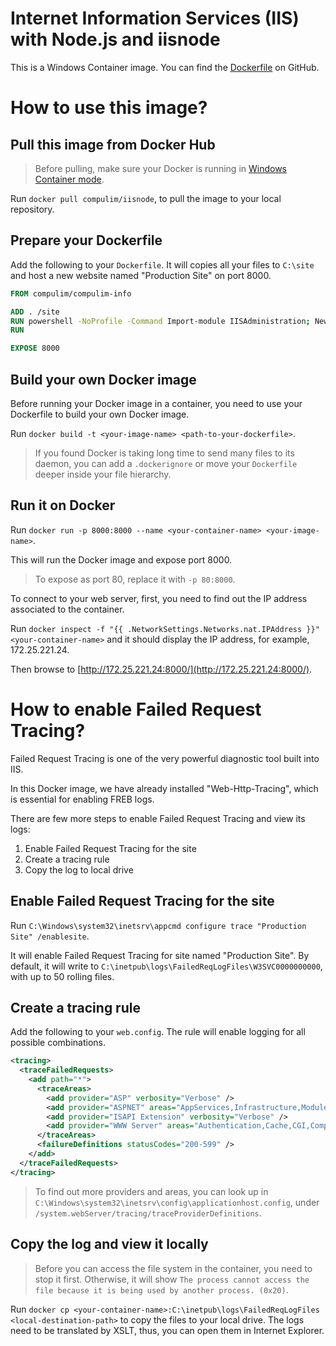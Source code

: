 # Internet Information Services (IIS) with Node.js and iisnode

This is a Windows Container image. You can find the [Dockerfile](https://github.com/compulim/docker-iisnode/blob/master/Dockerfile) on GitHub.

# How to use this image?

## Pull this image from Docker Hub

> Before pulling, make sure your Docker is running in [Windows Container mode](https://docs.docker.com/docker-for-windows/#switch-between-windows-and-linux-containers).

Run `docker pull compulim/iisnode`, to pull the image to your local repository.

## Prepare your Dockerfile

Add the following to your `Dockerfile`. It will copies all your files to `C:\site` and host a new website named "Production Site" on port 8000.

```dockerfile
FROM compulim/compulim-info

ADD . /site
RUN powershell -NoProfile -Command Import-module IISAdministration; New-IISSite -Name 'Production Site' -PhysicalPath C:\site -BindingInformation '*:8000:'
RUN

EXPOSE 8000
```

## Build your own Docker image

Before running your Docker image in a container, you need to use your Dockerfile to build your own Docker image.

Run `docker build -t <your-image-name> <path-to-your-dockerfile>`.

> If you found Docker is taking long time to send many files to its daemon, you can add a `.dockerignore` or move your `Dockerfile` deeper inside your file hierarchy.

## Run it on Docker

Run `docker run -p 8000:8000 --name <your-container-name> <your-image-name>`.

This will run the Docker image and expose port 8000.

> To expose as port 80, replace it with `-p 80:8000`.

To connect to your web server, first, you need to find out the IP address associated to the container.

Run `docker inspect -f "{{ .NetworkSettings.Networks.nat.IPAddress }}" <your-container-name>` and it should display the IP address, for example, 172.25.221.24.

Then browse to [http://172.25.221.24:8000/](http://172.25.221.24:8000/).

# How to enable Failed Request Tracing?

Failed Request Tracing is one of the very powerful diagnostic tool built into IIS.

In this Docker image, we have already installed "Web-Http-Tracing", which is essential for enabling FREB logs.

There are few more steps to enable Failed Request Tracing and view its logs:

1. Enable Failed Request Tracing for the site
2. Create a tracing rule
3. Copy the log to local drive

## Enable Failed Request Tracing for the site

Run `C:\Windows\system32\inetsrv\appcmd configure trace "Production Site" /enablesite`.

It will enable Failed Request Tracing for site named "Production Site". By default, it will write to `C:\inetpub\logs\FailedReqLogFiles\W3SVC0000000000`, with up to 50 rolling files.

## Create a tracing rule

Add the following to your `web.config`. The rule will enable logging for all possible combinations.

```xml
<tracing>
  <traceFailedRequests>
    <add path="*">
      <traceAreas>
        <add provider="ASP" verbosity="Verbose" />
        <add provider="ASPNET" areas="AppServices,Infrastructure,Module,Page" verbosity="Verbose" />
        <add provider="ISAPI Extension" verbosity="Verbose" />
        <add provider="WWW Server" areas="Authentication,Cache,CGI,Compression,FastCGI,Filter,iisnode,Module,RequestNotifications,Rewrite,Security,StaticFile,WebSocket" verbosity="Verbose" />
      </traceAreas>
      <failureDefinitions statusCodes="200-599" />
    </add>
  </traceFailedRequests>
</tracing>
```

> To find out more providers and areas, you can look up in `C:\Windows\system32\inetsrv\config\applicationhost.config`, under `/system.webServer/tracing/traceProviderDefinitions`.

## Copy the log and view it locally

> Before you can access the file system in the container, you need to stop it first. Otherwise, it will show `The process cannot access the file because it is being used by another process. (0x20)`.

Run `docker cp <your-container-name>:C:\inetpub\logs\FailedReqLogFiles <local-destination-path>` to copy the files to your local drive. The logs need to be translated by XSLT, thus, you can open them in Internet Explorer.
